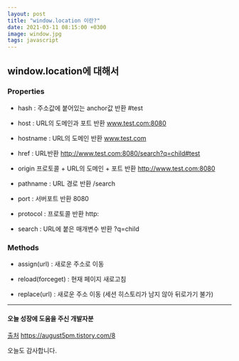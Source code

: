 ```yaml
---
layout: post
title: "window.location 이란?"
date: 2021-03-11 08:15:00 +0300
image: window.jpg
tags: javascript
---
```


## window.location에 대해서  

### Properties  

* hash : 주소값에 붙어있는 anchor값 반환 #test  

* host : URL의 도메인과 포트 반환 www.test.com:8080  

* hostname : URL의 도메인 반환 www.test.com  

* href : URL반환 http://www.test.com:8080/search?q=child#test  

* origin 프로토콜 + URL의 도메인 + 포트 반환 http://www.test.com:8080  

* pathname : URL 경로 반환 /search  

* port : 서버포트 반환 8080  

* protocol : 프로토콜 반환 http:  

* search : URL에 붙은 매개변수 반환 ?q=child  


### Methods  

* assign(url) : 새로운 주소로 이동  

* reload(forceget) : 현재 페이지 새로고침  

* replace(url) : 새로운 주소 이동 (세션 히스토리가 남지 않아 뒤로가기 불가)  


***

#### 오늘 성장에 도움을 주신 개발자분  

[출처](https://august5pm.tistory.com/8) https://august5pm.tistory.com/8  

오늘도 감사합니다.  
